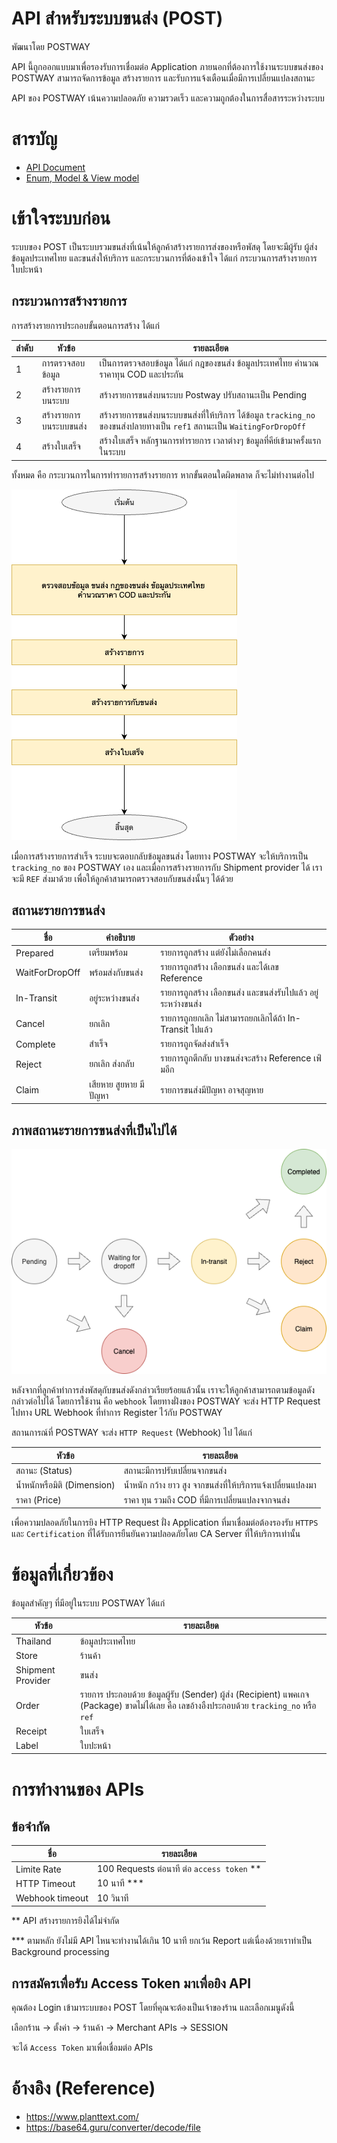 # API สำหรับระบบขนส่ง (POST)

พัฒนาโดย POSTWAY

API นี้ถูกออกแบบมาเพื่อรองรับการเชื่อมต่อ Application ภายนอกที่ต้องการใช้งานระบบขนส่งของ POSTWAY สามารถจัดการข้อมูล สร้างรายการ และรับการแจ้งเตือนเมื่อมีการเปลี่ยนแปลงสถานะ

API ของ POSTWAY เน้นความปลอดภัย ความรวดเร็ว และความถูกต้องในการสื่อสารระหว่างระบบ

# สารบัญ

- [API Document](apidoc.md)
- [Enum, Model & View model](model.md)

# เข้าใจระบบก่อน

ระบบของ POST เป็นระบบรวมขนส่งที่เน้นให้ลูกค้าสร้างรายการส่งของหรือพัสดุ โดยจะมีผู้รับ ผู้ส่ง ข้อมูลประเทศไทย และขนส่งให้บริการ และกระบวนการที่ต้องเข้าใจ ได้แก่ กระบวนการสร้างรายการ ใบปะหน้า

## กระบวนการสร้างรายการ

การสร้างรายการประกอบขั้นตอนการสร้าง ได้แก่

| ลำดับ | หัวข้อ                 | รายละเอียด                                                                                                   |
| --- | -------------------- | ----------------------------------------------------------------------------------------------------------- |
| 1   | การตรวจสอบข้อมูล       | เป็นการตรวจสอบข้อมูล ได้แก่ กฎของขนส่ง ข้อมูลประเทศไทย คำนวณราคาทุน COD และประกัน                                      |
| 2   | สร้างรายการบนระบบ     | สร้างรายการขนส่งบนระบบ Postway ปรับสถานะเป็น Pending                                                            |
| 3   | สร้างรายการบนระบบขนส่ง | สร้างรายการขนส่งบนระบบขนส่งที่ให้บริการ ได้ข้อมูล `tracking_no` ของขนส่งปลายทางเป็น `ref1` สถานะเป็น `WaitingForDropOff` |
| 4   | สร้างใบเสร็จ           | สร้างใบเสร็จ หลักฐานการทำรายการ เวลาต่างๆ ข้อมูลที่คีย์เข้ามาครั้งแรกในระบบ                                               |

ทั้งหมด คือ กระบวนการในการทำรายการสร้างรายการ หากขั้นตอนใดผิดพลาด ก็จะไม่ทำงานต่อไป

![flow chart การสร้างรายการขนส่งกับ POST กับ POSTWAY](<flow-chats/Platform-Flow - Create order shipment.drawio.png>)

เมื่อการสร้างรายการสำเร็จ ระบบจะตอบกลับข้อมูลขนส่ง โดยทาง POSTWAY จะให้บริการเป็น `tracking_no` ของ POSTWAY เอง และเมื่อการสร้างรายการกับ Shipment provider ได้ เราจะมี `REF` ส่งมาด้วย เพื่อให้ลูกค้าสามารถตรวจสอบกับขนส่งนั้นๆ ได้ด้วย

## สถานะรายการขนส่ง

| ชื่อ             | คำอธิบาย             | ตัวอย่าง                                            |
| -------------- | ------------------ | ------------------------------------------------- |
| Prepared       | เตรียมพร้อม          | รายการถูกสร้าง แต่ยังไม่เลือกคนส่ง                       |
| WaitForDropOff | พร้อมส่งกับขนส่ง       | รายการถูกสร้าง เลือกขนส่ง และได้เลข Reference          |
| In-Transit     | อยู่ระหว่างขนส่ง       | รายการถูกสร้าง เลือกขนส่ง และขนส่งรับไปแล้ว อยู่ระหว่างขนส่ง |
| Cancel         | ยกเลิก              | รายการถูกยกเลิก ไม่สามารถยกเลิกได้ถ้า In-Transit ไปแล้ว  |
| Complete       | สำเร็จ               | รายการถูกจัดส่งสำเร็จ                                  |
| Reject         | ยกเลิก ส่งกลับ        | รายการถูกตีกลับ บางขนส่งจะสร้าง Reference เพ่ิมอีก        |
| Claim          | เสียหาย สูยหาย มีปัญหา | รายการขนส่งมีปัญหา อาจสุญหาย                          |

## ภาพสถานะรายการขนส่งที่เป็นไปได้

![Flow chart รายการขนส่งที่วิ่งไปได้](<flow-chats/Platform-FLow - Order shipment status.drawio.png>)

หลังจากที่ลูกค้าทำการส่งพัสดุกับขนส่งดังกล่าวเรียยร้อยแล้วนั้น เราจะให้ลูกค้าสามารถตามข้อมูลดังกล่าวต่อไปได้ โดยการใช้งาน คือ `webhook` โดยทางฝั่งของ POSTWAY จะส่ง HTTP Request ไปทาง URL Webhook ที่ทำการ Register ไว้กับ POSTWAY

สถานการณ์ที่ POSTWAY จะส่ง `HTTP Request` (Webhook) ไป ได้แก่

| หัวข้อ                  | รายละเอียด                                      |
| --------------------- | ---------------------------------------------- |
| สถานะ (Status)        | สถานะมีการปรับเปลี่ยนจากขนส่ง                       |
| น้ำหนักหรือมิติ (Dimension) | น้ำหนัก กว้าง ยาว สูง จากขนส่งที่ให้บริการแจ้งเปลี่ยนแปลงมา |
| ราคา (Price)          | ราคา ทุน รวมถึง COD ที่มีการเปลี่ยนแปลงจากจนส่ง        |

เพื่อความปลอดภัยในการยิง HTTP Request ฝั่ง Application ที่มาเชื่อมต่อต้องรองรับ `HTTPS` และ `Certification` ที่ได้รับการยืนยันความปลอดภัยโดย CA Server ที่ให้บริการเท่านั้น

# ข้อมูลที่เกี่ยวข้อง

ข้อมูลสำคัญๆ ที่มีอยู่ในระบบ POSTWAY ได้แก่

| หัวข้อ              | รายละเอียด                                                                                                                  |
| ----------------- | -------------------------------------------------------------------------------------------------------------------------- |
| Thailand          | ข้อมูลประเทศไทย                                                                                                              |
| Store             | ร้านค้า                                                                                                                      |
| Shipment Provider | ขนส่ง                                                                                                                       |
| Order             | รายการ ประกอบด้วย ข้อมูลผู้รับ (Sender) ผู้ส่ง (Recipient) แพคเกจ (Package) ขาดไม่ได้เลย คือ เลขอ้างอืงประกอบด้วย `tracking_no` หรือ `ref` |
| Receipt           | ใบเสร็จ                                                                                                                     |
| Label             | ใบปะหน้า                                                                                                                    |

# การทำงานของ APIs

## ข้อจำกัด

| ชื่อ              | รายละเอียด                               |
| --------------- | --------------------------------------- |
| Limite Rate     | 100 Requests ต่อนาที ต่อ `access token` ** |
| HTTP Timeout    | 10 นาที ***                              |
| Webhook timeout | 10 วินาที                                 |

** API สร้างรายการยิงได้ไม่จำกัด

*** ตามหลัก ยังไม่มี API ไหนจะทำงานได้เกิน 10 นาที ยกเว้น Report แต่เนื่องด้วยเราทำเป็น Background processing

## การสมัครเพื่อรับ Access Token มาเพื่อยิง API

คุณต้อง Login เข้ามาระบบของ POST โดยที่คุณจะต้องเป็นเจ้าของร้าน และเลือกเมนูดังนี้

เลือกร้าน -> ตั้งค่า -> ร้านค้า -> Merchant APIs -> SESSION

จะได้ `Access Token` มาเพื่อเชื่อมต่อ APIs

# อ้างอิง (Reference)

- https://www.planttext.com/
- https://base64.guru/converter/decode/file